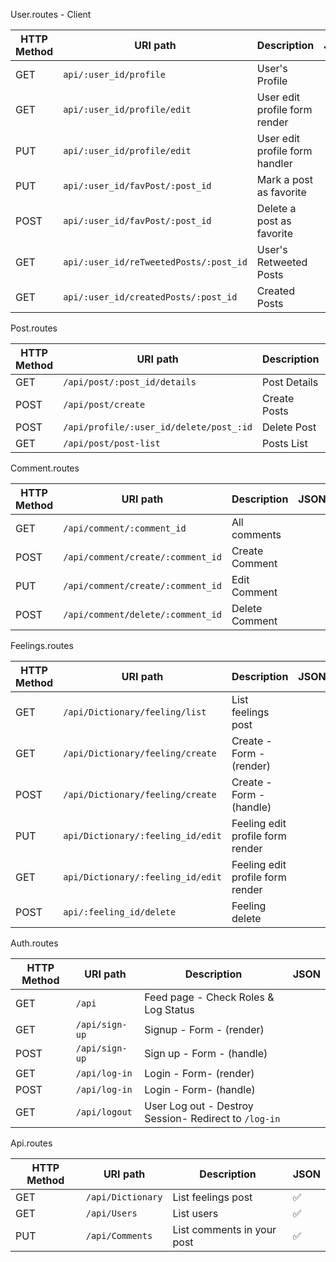 
User.routes - Client 


| HTTP Method | URI path                                 | Description                        | JSON |
|-------------|------------------------------------------|------------------------------------|------|
| GET         | `api/:user_id/profile`                   | User's Profile                     |      |      
| GET         | `api/:user_id/profile/edit`              | User edit profile form render      |      |
| PUT         | `api/:user_id/profile/edit`              | User edit profile form handler     |      |
| PUT         | `api/:user_id/favPost/:post_id`          | Mark a post as favorite            |      |
| POST        | `api/:user_id/favPost/:post_id`          | Delete a post as favorite          |      |
| GET         | `api/:user_id/reTweetedPosts/:post_id`   | User's Retweeted  Posts            |      |
| GET         | `api/:user_id/createdPosts/:post_id`     | Created  Posts                     |      | 

Post.routes

| HTTP Method | URI path               |         Description                    | JSON |
|-------------|----------------------- |----------------------------------------|------| 
| GET         |`/api/post/:post_id/details` | Post Details 	        |  :white_check_mark:    |
| POST        |`/api/post/create` | Create Posts 	     |  :white_check_mark:    |
| POST        |`/api/profile/:user_id/delete/post_:id` | Delete Post 	        |  :white_check_mark:    |
| GET         |`/api/post/post-list` | Posts List 	        |  :white_check_mark:    |


Comment.routes

| HTTP Method | URI path                           |         Description                         | JSON |
|-------------|------------------------------------|-------------------------------------------- |------|
| GET         | `/api/comment/:comment_id`        | All comments                                |      |
| POST        | `/api/comment/create/:comment_id` | Create Comment                              |      |
| PUT         | `/api/comment/create/:comment_id` | Edit Comment                                |      |
| POST        | `/api/comment/delete/:comment_id` | Delete Comment                              |      |


Feelings.routes

| HTTP Method | URI path                            |         Description                       | JSON |
|-------------|-----------------------------------  |-------------------------------------------|------|
| GET         | `/api/Dictionary/feeling/list`      | List feelings post                        |      |
| GET         | `/api/Dictionary/feeling/create`    | Create - Form - (render)                  |      |
| POST        | `/api/Dictionary/feeling/create`    | Create - Form - (handle)                  |      |
| PUT         | `api/Dictionary/:feeling_id/edit`   | Feeling edit profile form render          |      |
| GET         | `api/Dictionary/:feeling_id/edit`   | Feeling edit profile form render          |      |
| POST        | `api/:feeling_id/delete`            | Feeling delete                            |      |

Auth.routes

| HTTP Method 	| URI path      	           | Description                                           | JSON  |
|-------------	|------------------------------|------------------------------------------------------ |-------|
| GET         	| `/api`             	       | Feed page - Check Roles & Log Status         	       |       |
| GET         	| `/api/sign-up` 	           | Signup - Form - (render)                              |       |
| POST         	| `/api/sign-up`               | Sign up - Form - (handle)                             |       |
| GET         	| `/api/log-in`                | Login - Form-  (render)                               |       |
| POST         	| `/api/log-in`                | Login - Form-  (handle) 	                           |       |
| GET         	| `/api/logout` 	           | User Log out - Destroy Session- Redirect to `/log-in` |       |           


Api.routes

| HTTP Method | URI path               |         Description                    | JSON                   |
|-------------|----------------------- |----------------------------------------|------------------------|
| GET         | `/api/Dictionary`      | List feelings post                     |  :white_check_mark:    |   
| GET         | `/api/Users`           | List users                             |  :white_check_mark:    |
| PUT         | `/api/Comments`        | List comments  in your post            | :white_check_mark:     |

